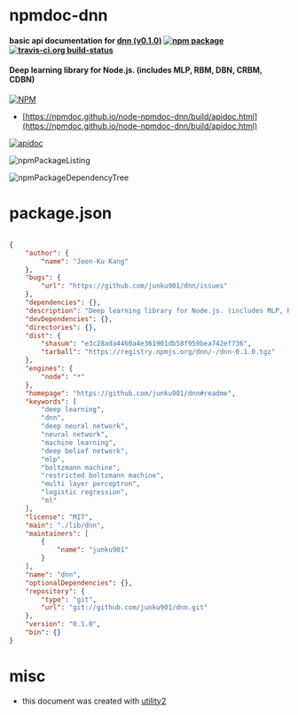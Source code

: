 # npmdoc-dnn

#### basic api documentation for  [dnn (v0.1.0)](https://github.com/junku901/dnn#readme)  [![npm package](https://img.shields.io/npm/v/npmdoc-dnn.svg?style=flat-square)](https://www.npmjs.org/package/npmdoc-dnn) [![travis-ci.org build-status](https://api.travis-ci.org/npmdoc/node-npmdoc-dnn.svg)](https://travis-ci.org/npmdoc/node-npmdoc-dnn)

#### Deep learning library for Node.js. (includes MLP, RBM, DBN, CRBM, CDBN)

[![NPM](https://nodei.co/npm/dnn.png?downloads=true&downloadRank=true&stars=true)](https://www.npmjs.com/package/dnn)

- [https://npmdoc.github.io/node-npmdoc-dnn/build/apidoc.html](https://npmdoc.github.io/node-npmdoc-dnn/build/apidoc.html)

[![apidoc](https://npmdoc.github.io/node-npmdoc-dnn/build/screenCapture.buildCi.browser.%252Ftmp%252Fbuild%252Fapidoc.html.png)](https://npmdoc.github.io/node-npmdoc-dnn/build/apidoc.html)

![npmPackageListing](https://npmdoc.github.io/node-npmdoc-dnn/build/screenCapture.npmPackageListing.svg)

![npmPackageDependencyTree](https://npmdoc.github.io/node-npmdoc-dnn/build/screenCapture.npmPackageDependencyTree.svg)



# package.json

```json

{
    "author": {
        "name": "Joon-Ku Kang"
    },
    "bugs": {
        "url": "https://github.com/junku901/dnn/issues"
    },
    "dependencies": {},
    "description": "Deep learning library for Node.js. (includes MLP, RBM, DBN, CRBM, CDBN)",
    "devDependencies": {},
    "directories": {},
    "dist": {
        "shasum": "e3c28ada4460a4e361901db58f959bea742ef736",
        "tarball": "https://registry.npmjs.org/dnn/-/dnn-0.1.0.tgz"
    },
    "engines": {
        "node": "*"
    },
    "homepage": "https://github.com/junku901/dnn#readme",
    "keywords": [
        "deep learning",
        "dnn",
        "deep neural network",
        "neural network",
        "machine learning",
        "deep belief network",
        "mlp",
        "boltzmann machine",
        "restricted boltzmann machine",
        "multi layer perceptron",
        "logistic regression",
        "ml"
    ],
    "license": "MIT",
    "main": "./lib/dnn",
    "maintainers": [
        {
            "name": "junku901"
        }
    ],
    "name": "dnn",
    "optionalDependencies": {},
    "repository": {
        "type": "git",
        "url": "git://github.com/junku901/dnn.git"
    },
    "version": "0.1.0",
    "bin": {}
}
```



# misc
- this document was created with [utility2](https://github.com/kaizhu256/node-utility2)
